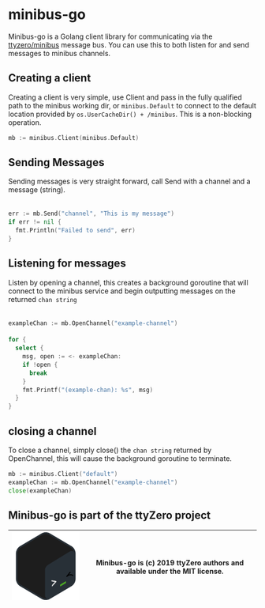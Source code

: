
# minibus-go

Minibus-go is a Golang client library for communicating via the [ttyzero/minibus](https://github.com/ttyzero/minibus) 
message bus. You can use this to both listen for and send messages to minibus channels.


## Creating a client

Creating a client is very simple, use Client and pass in the fully qualified path
to the minibus working dir, or `minibus.Default` to connect to the default location
provided by `os.UserCacheDir() + /minibus`.  This is a non-blocking operation. 

```go
mb := minibus.Client(minibus.Default)
```

## Sending Messages

Sending messages is very straight forward, call Send with a channel and a message (string).

```go

err := mb.Send("channel", "This is my message")
if err != nil {
  fmt.Println("Failed to send", err)
}
```



## Listening for messages

Listen by opening a channel, this creates a background goroutine that will connect 
to the minibus service and begin outputting messages on the returned `chan string`

```go

exampleChan := mb.OpenChannel("example-channel")

for {
  select {
    msg, open := <- exampleChan:
    if !open {
      break 
    }
    fmt.Printf("(example-chan): %s", msg)
  }
}
```

## closing a channel

To close a channel, simply close() the `chan string` returned by OpenChannel, this
will cause the background goroutine to terminate. 

```go
mb := minibus.Client("default")
exampleChan := mb.OpenChannel("example-channel")
close(exampleChan)
```


## Minibus-go is part of the ttyZero project


![ttyZero Logo](/docs/ttyzero_animated.png?raw=true) | Minibus-go is (c) 2019 ttyZero authors and available under the MIT license. |
--- | --- 
